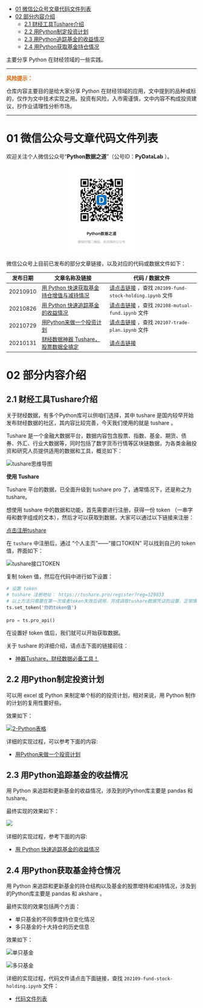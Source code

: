 - [01 微信公众号文章代码文件列表](#01-微信公众号文章代码文件列表)
- [02 部分内容介绍](#02-部分内容介绍)
  - [2.1 财经工具Tushare介绍](#21-财经工具tushare介绍)
  - [2.2 用Python制定投资计划](#22-用python制定投资计划)
  - [2.3 用Python追踪基金的收益情况](#23-用python追踪基金的收益情况)
  - [2.4 用Python获取基金持仓情况](#24-用python获取基金持仓情况)

主要分享 Python 在财经领域的一些实践。

---

<b><font color="#d66101">风险提示：</font></b>

仓库内容主要目的是给大家分享 Python 在财经领域的应用，文中提到的品种或标的，仅作为文中技术实现之用。投资有风险，入市需谨慎，文中内容不构成投资建议，抄作业请理性分析市场。

---
# 01 微信公众号文章代码文件列表

欢迎关注个人微信公众号“**Python数据之道**”（公号ID：**PyDataLab** ）。

<div align="center">
    <img src="./03image/QR-Python数据之道.jpg" width="200"/>
</div>

微信公众号上目前已发布的部分文章链接，以及对应的代码或数据文件如下：



|发布日期|文章名称及链接|代码 / 数据文件|
|-------|---------|---------|
|20210910|[用 Python 快速获取基金持仓增值与减持情况](https://liyangbit.com)|[请点击链接](https://github.com/liyangbit/pyfinance/tree/main/01code) ，查找 `202109-fund-stock-holding.ipynb` 文件|
|20210826|[用 Python 快速追踪基金的收益情况](https://mp.weixin.qq.com/s/7w3Ned9M5FqRQd6inxmeRw)|[请点击链接](https://github.com/liyangbit/pyfinance/tree/main/01code) ，查找 `202108-mutual-fund.ipynb` 文件|
|20210729|[用Python来做一个投资计划](https://mp.weixin.qq.com/s/WYuMwCJBrWaBiDs8xp2KMA)|[请点击链接](https://github.com/liyangbit/pyfinance/tree/main/01code) ，查找 `202107-trade-plan.ipynb` 文件|
|20210131|[财经数据神器 Tushare，股票数据全搞定](https://mp.weixin.qq.com/s/c1ukemeK12flCgA-lo69fA)|[请点击链接](https://github.com/liyangbit/PyDataRoad/tree/master/comprehensive/Tushare)|

# 02 部分内容介绍

## 2.1 财经工具Tushare介绍

关于财经数据，有多个Python库可以供咱们选择，其中 tushare 是国内较早开始发布财经数据的社区，其内容比较完善，今天我们使用的就是 tushare 。

Tushare 是一个金融大数据平台，数据内容包含股票、指数、基金、期货、债券、外汇、行业大数据等，同时包括了数字货币行情等区块链数据，为各类金融投资和研究人员提供适用的数据和工具，概览如下：

<!-- ![tushare概览](https://tva1.sinaimg.cn/large/008eGmZEgy1gn3j7d8wnwj30is0ya45g.jpg)

全部内容很丰富，为了有助于大家有个整体的了解，阳哥绘制了一张完整的思维导图，截图如下： -->

![tushare思维导图](https://tva1.sinaimg.cn/large/008eGmZEgy1gn3r6vz09nj30u016r7mw.jpg)


**使用 Tushare**

Tushare 平台的数据，已全面升级到 tushare pro 了，通常情况下，还是称之为 tushare。

想使用 tushare 中的数据和功能，首先需要进行注册，获得一份 token （一串字母和数字组成的文本），然后才可以获取到数据，大家可以通过以下链接来注册：

[点击注册tushare](https://tushare.pro/register?reg=129033)

在 `tushare` 中注册后，通过 “个人主页”——“接口TOKEN” 可以找到自己的 token 值，界面如下：

<!-- ![tushare](images/posts/2020-04-27-plotly-txt/2.png) -->

![tushare接口TOKEN](https://tva1.sinaimg.cn/large/008eGmZEgy1gmwqwnfvdsj30l60b8aar.jpg)

复制 token 值，然后在代码中进行如下设置：

```python
# 设置 token
# tushare 注册地址： https://tushare.pro/register?reg=129033
# 以上方法只需要在第一次或者token失效后调用，完成调取tushare数据凭证的设置，正常情况下不需要重复设置。
ts.set_token('你的token值')

pro = ts.pro_api()
```

在设置好 token 值后，我们就可以开始获取数据。


关于 tushare 的详细介绍，请点击下面的链接前往：

- [神器Tushare，财经数据必备工具！](https://mp.weixin.qq.com/s/c1ukemeK12flCgA-lo69fA)

## 2.2 用Python制定投资计划

可以用 excel 或 Python 来制定单个标的的投资计划，相对来说，用 Python 制作的计划的复用性要好些。

效果如下：

[![2-Python表格](https://tva1.sinaimg.cn/large/008i3skNgy1gswp9l5g85j30oo0g276a.jpg)](https://mp.weixin.qq.com/s/1bmyG7LmXNUfXtFsb_mgnQ)

详细的实现过程，可以参考下面的内容:

- [用Python来做一个投资计划](https://mp.weixin.qq.com/s/WYuMwCJBrWaBiDs8xp2KMA)

## 2.3 用Python追踪基金的收益情况

用 Python 来追踪和更新基金的收益情况，涉及到的Python库主要是 pandas 和 tushare。

最终实现的效果如下：

![](https://tva1.sinaimg.cn/large/008i3skNgy1gtt3x6riggj60xi0u0wn802.jpg)

详细的实现过程，参考下面的内容:

- [用 Python 快速追踪基金的收益情况](https://mp.weixin.qq.com/s/7w3Ned9M5FqRQd6inxmeRw)

<!-- 详细的实现过程，代码文件请点击下面链接，查找 `202108-mutual-fund.ipynb` 文件：

- [代码文件列表](https://github.com/liyangbit/pyfinance/tree/main/01code) -->

## 2.4 用Python获取基金持仓情况

用 Python 来追踪和更新基金的持仓结构以及基金的股票增持和减持情况，涉及到的Python库主要是 pandas 和 akshare 。

最终实现的效果包括两个方面：

- 单只基金的不同季度持仓变化情况
- 多只基金的十大持仓的历史信息

效果如下：

![单只基金](https://tva1.sinaimg.cn/large/008i3skNgy1gu83t22r3yj616q0u0q7z02.jpg)

![多只基金](https://tva1.sinaimg.cn/large/008i3skNgy1gu858qi25vj618a0qyn2d02.jpg)

详细的实现过程，代码文件请点击下面链接，查找 `202109-fund-stock-holding.ipynb` 文件：

- [代码文件列表](https://github.com/liyangbit/pyfinance/tree/main/01code)
